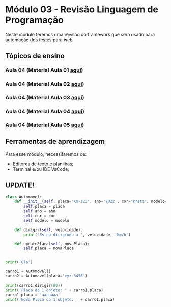 # Módulo 03 - Revisão Linguagem de Programação
Neste módulo teremos uma revisão do framework que sera usado para automação dos testes para web

## Tópicos de ensino

### Aula 04 (Material Aula 01 [aqui](https://github.com/flexpeak/010-08-2022-NOT-TSWI/blob/main/files/Aula-III-Revisao-Python-1.pdf))

### Aula 04 (Material Aula 02 [aqui](https://github.com/flexpeak/010-08-2022-NOT-TSWI/blob/main/files/Aula-III-Revisao-Python-2.pdf))

### Aula 04 (Material Aula 03 [aqui](https://github.com/flexpeak/010-08-2022-NOT-TSWI/blob/main/files/Aula-IV-Revisao-Python-1.pdf))

### Aula 04 (Material Aula 04 [aqui](https://github.com/flexpeak/010-08-2022-NOT-TSWI/blob/main/files/Aula-IV-Revisao-Python-2.pdf))

### Aula 04 (Material Aula 05 [aqui](https://github.com/flexpeak/010-08-2022-NOT-TSWI/blob/main/files/Aula-IV-Revisao-Python-Classes.pdf))
<!-- - Elaboração do Plano de Teste
- Planejamento e Execução dos Testes
- Critérios de aceitação
- Plano de Testes e Casos de Teste -->
<!-- 
### Aula 04

- Casos de Teste baseado em Casos de Uso
- Gerando Evidências de Teste
- Automação de Testes Funcionais com Selenium 
- Utilizando o Selenium para automação -->

## Ferramentas de aprendizagem
Para esse módulo, necessitaremos de:

- Editores de texto e planilhas;
- Terminal e/ou IDE VsCode;

## UPDATE!

```python
class Automovel:
    def __init__(self, placa='XX-123', ano='2022', cor='Preto', modelo='SUV'):
        self.placa = placa
        self.ano = ano
        self.cor = cor
        self.modelo = modelo

    def dirigir(self, velocidade):
        print('Estou dirigindo a ', velocidade, 'km/h')

    def updatePlaca(self, novaPlaca):
        self.placa = novaPlaca


print('Ola')

carro1 = Automovel()
carro2 = Automovel(placa='xyz-3456')

print(carro1.dirigir(80))
print('Placa do 1 objeto: ' + carro1.placa)
carro1.placa = 'aaaaaaa'
print('Nova Placa do 1 objeto: ' + carro1.placa)

```